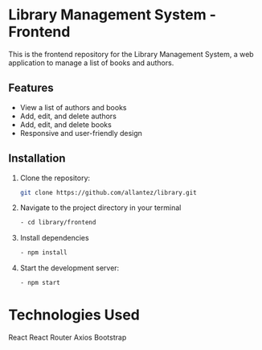# Library Management System - Frontend

This is the frontend repository for the Library Management System, a web application to manage a list of books and authors.

## Features

- View a list of authors and books
- Add, edit, and delete authors
- Add, edit, and delete books
- Responsive and user-friendly design

## Installation

1. Clone the repository:

   ```bash
   git clone https://github.com/allantez/library.git
   
2. Navigate to the project directory in your terminal
   ```bash
   - cd library/frontend
   
3. Install dependencies
   ```bash
   - npm install

4. Start the development server:
   ```bash
   - npm start

# Technologies Used
React
React Router
Axios
Bootstrap
   
